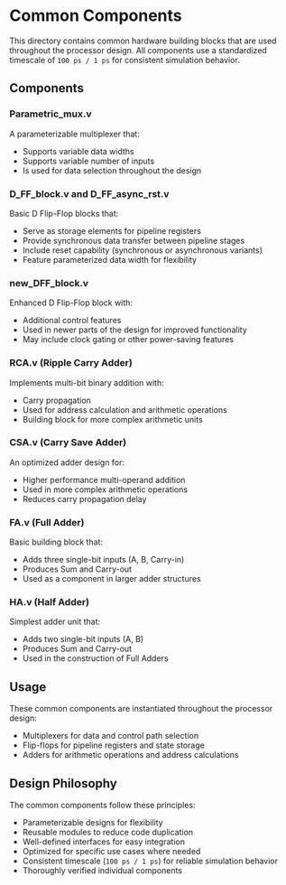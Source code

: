 # Common Components

This directory contains common hardware building blocks that are used throughout the processor design. All components use a standardized timescale of `100 ps / 1 ps` for consistent simulation behavior.

## Components

### Parametric_mux.v

A parameterizable multiplexer that:
- Supports variable data widths
- Supports variable number of inputs
- Is used for data selection throughout the design

### D_FF_block.v and D_FF_async_rst.v

Basic D Flip-Flop blocks that:
- Serve as storage elements for pipeline registers
- Provide synchronous data transfer between pipeline stages
- Include reset capability (synchronous or asynchronous variants)
- Feature parameterized data width for flexibility

### new_DFF_block.v

Enhanced D Flip-Flop block with:
- Additional control features
- Used in newer parts of the design for improved functionality
- May include clock gating or other power-saving features

### RCA.v (Ripple Carry Adder)

Implements multi-bit binary addition with:
- Carry propagation
- Used for address calculation and arithmetic operations
- Building block for more complex arithmetic units

### CSA.v (Carry Save Adder)

An optimized adder design for:
- Higher performance multi-operand addition
- Used in more complex arithmetic operations
- Reduces carry propagation delay

### FA.v (Full Adder)

Basic building block that:
- Adds three single-bit inputs (A, B, Carry-in)
- Produces Sum and Carry-out
- Used as a component in larger adder structures

### HA.v (Half Adder)

Simplest adder unit that:
- Adds two single-bit inputs (A, B)
- Produces Sum and Carry-out
- Used in the construction of Full Adders

## Usage

These common components are instantiated throughout the processor design:
- Multiplexers for data and control path selection
- Flip-flops for pipeline registers and state storage
- Adders for arithmetic operations and address calculations

## Design Philosophy

The common components follow these principles:
- Parameterizable designs for flexibility
- Reusable modules to reduce code duplication
- Well-defined interfaces for easy integration
- Optimized for specific use cases where needed
- Consistent timescale (`100 ps / 1 ps`) for reliable simulation behavior
- Thoroughly verified individual components
